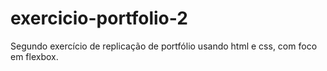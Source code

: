 # exercicio-portfolio-2
Segundo exercício de replicação de portfólio usando html e css, com foco em flexbox.
